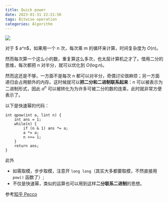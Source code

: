 ```yaml
---
title: Quick power
date: 2023-01-31 22:21:56
tags: Bitwise operation
categories: Algorithm
---
```


![](https://picx.zhimg.com/v2-ea509638c045734248f877b052aa21ac_1440w.jpg?source=172ae18b)

对于 $ a^n$，如果用一个 n 次，每次乘 m 的循环来计算，时间复杂度为 $O(n)$。<!-- readmore -->

然而每次算一个这么小的数，重复算这么多次，也太屈计算机之才了。借用二分的思维，每次都把 n 对半分，就可以优化到 $O(\log n)$。

然而这还是不够，一方面不是每次 n 都可以对半分，奇偶讨论很麻烦；另一方面递归会占用额外的内存。这时候就可以**把二分和二进制联系起来**：n 可以被表示为二进制形式，因此 $a^n$ 可以被转化为为许多可被二分的数的连乘，此时就非常方便表示了。

以下是快速幂的代码：

```
int qpow(int a, lint n) {
    int ans = 1;
    while(n) {
        if (n & 1) ans *= a;
        a *= a;
        n >>= 1;
    }
    return ans;
}
```

此外

* 如需取模，步步取模，注意开 `long long`（其实大多都要取模，不然直接用 `pow()` 函数了）;
* 不仅是快速幂，类似的运算也可以用到这样**二分联系二进制**的思想。

参考[知乎 Pecco](https://zhuanlan.zhihu.com/p/95902286) 

